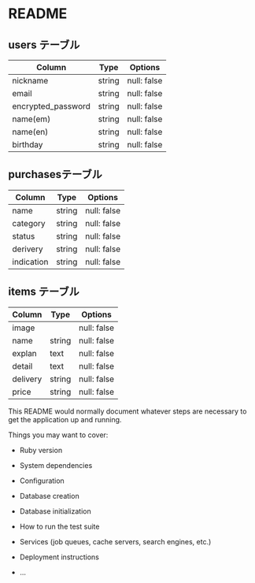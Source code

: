 # README

## users テーブル

| Column              | Type   | Options     |
| ------------------  | ------ | ----------- |
| nickname            | string | null: false |
| email               | string | null: false |
| encrypted_password  | string | null: false |
| name(em)            | string | null: false |
| name(en)            | string | null: false |
| birthday            | string | null: false |

## purchasesテーブル

| Column              | Type   | Options     |
| ------------------  | ------ | ----------- |
| name                | string | null: false |
| category            | string | null: false |
| status              | string | null: false |
| derivery            | string | null: false |
| indication          | string | null: false |



## items テーブル

| Column              | Type   | Options     |
| ------------------  | ------ | ----------- |
| image               |        | null: false |
| name                | string | null: false |
| explan              | text   | null: false |
| detail              | text   | null: false |
| delivery            | string | null: false |
| price               | string | null: false |


This README would normally document whatever steps are necessary to get the
application up and running.

Things you may want to cover:

* Ruby version

* System dependencies

* Configuration

* Database creation

* Database initialization

* How to run the test suite

* Services (job queues, cache servers, search engines, etc.)

* Deployment instructions

* ...
